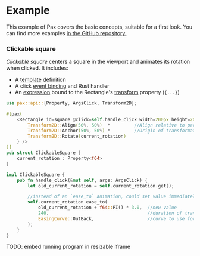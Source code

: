 # Example

This example of Pax covers the basic concepts, suitable for a first look.  You can find more examples [in the GitHub repository.](https://www.github.com/pax-lang/examples/)

### Clickable square
_Clickable square_ centers a square in the viewport and animates its rotation when clicked.  It includes:
  - A [template]() definition
  - A click [event binding]() and Rust handler
  - An [expression]() bound to the Rectangle's [transform](/reference-coordinates-and-transforms.html) property (`{...}`)

```rust
use pax::api::{Property, ArgsClick, Transform2D};

#[pax(
    <Rectangle id=square @click=self.handle_click width=200px height=200px transform={
        Transform2D::Align(50%, 50%)  *         //Align relative to parent container
        Transform2D::Anchor(50%, 50%) *         //Origin of transformation, relative to element bounds
        Transform2D::Rotate(current_rotation)   
    } />
)]
pub struct ClickableSquare {
    current_rotation : Property<f64>
}

impl ClickableSquare {
    pub fn handle_click(&mut self, args: ArgsClick) {
        let old_current_rotation = self.current_rotation.get();

        //instead of an `ease_to` animation, could set value immediately with `self.theta.set(...)`
        self.current_rotation.ease_to(
            old_current_rotation + f64::PI() * 3.0,  //new value
            240,                                     //duration of transition, frames
            EasingCurve::OutBack,                    //curve to use for interpolation 
        );
    }
}
```

TODO: embed running program in resizable iframe